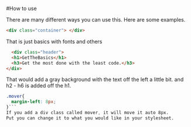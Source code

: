 #How to use

There are many different ways you can use this. Here are some examples.

```html
<div class="container"> </div>
```
That is just basics with fonts and others

```html
  <div class="header">
  <h1>GetTheBasics</h1>
  <h3>Get the most done with the least code.</h3>
</div>
```
That would add a gray background with the text off the left a little bit. and h2 - h6 is added off the h1.

```css
.mover{
  margin-left: 8px;
}```
If you add a div class called mover, it will move it auto 8px.
Put you can change it to what you would like in your stylesheet.

